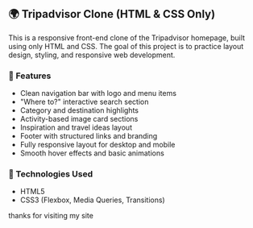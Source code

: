 ## 🌍 Tripadvisor Clone (HTML & CSS Only)

This is a responsive front-end clone of the Tripadvisor homepage, built using only HTML and CSS. The goal of this project is to practice layout design, styling, and responsive web development.

### 🚀 Features

* Clean navigation bar with logo and menu items
* "Where to?" interactive search section
* Category and destination highlights
* Activity-based image card sections
* Inspiration and travel ideas layout
* Footer with structured links and branding
* Fully responsive layout for desktop and mobile
* Smooth hover effects and basic animations

### 📁 Technologies Used

* HTML5
* CSS3 (Flexbox, Media Queries, Transitions)


thanks for visiting my site


